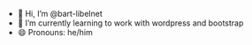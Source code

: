 - 👋 Hi, I’m @bart-libelnet
- 🌱 I’m currently learning to work with wordpress and bootstrap
- 😄 Pronouns: he/him
